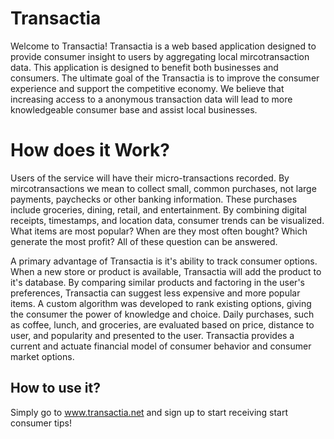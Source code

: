 # Transactia

Welcome to Transactia! Transactia is a web based application designed to provide consumer insight to users by aggregating local mircotransaction data. This application is designed to benefit both businesses and consumers. The ultimate goal of the Transactia is to improve the consumer experience and support the competitive economy. We believe that  increasing access to a anonymous transaction data will lead to more knowledgeable consumer base and assist local businesses.

# How does it Work?

Users of the service will have their micro-transactions recorded. By mircotransactions we mean to collect small, common purchases, not large payments, paychecks or other banking information. These purchases include groceries, dining, retail, and entertainment. By combining digital receipts, timestamps, and location data, consumer trends can be visualized. What items are most popular? When are they most often bought? Which generate the most profit? All of these question can be answered.

A primary advantage of Transactia is it's ability to track consumer options. When a new store or product is available, Transactia will add the product to it's database. By comparing similar products and factoring in the user's preferences, Transactia can suggest less expensive and more popular items. A custom algorithm was developed to rank existing options, giving the consumer the power of knowledge and choice. Daily purchases, such as coffee, lunch, and groceries, are evaluated based on price, distance to user, and popularity and presented to the user. Transactia provides a current and actuate financial model of consumer behavior and consumer market options.

## How to use it?

 Simply go to www.transactia.net and sign up to start receiving start consumer tips!
